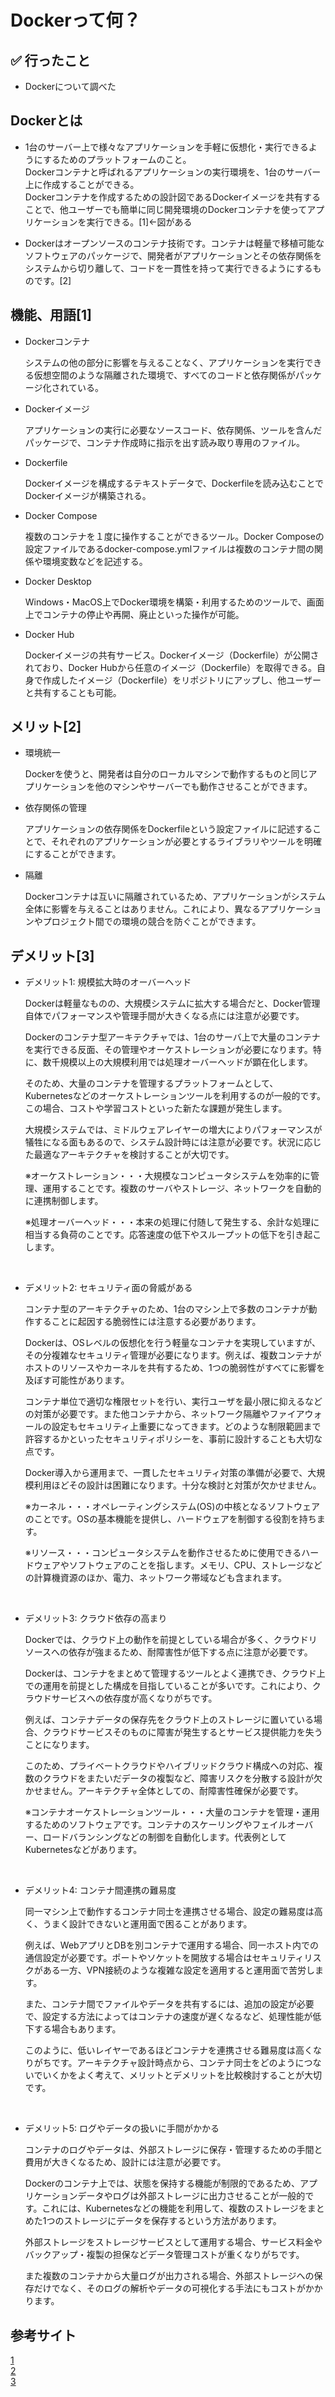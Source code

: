 # Dockerって何？

## ✅ 行ったこと

- Dockerについて調べた

## Dockerとは

- 1台のサーバー上で様々なアプリケーションを手軽に仮想化・実行できるようにするためのプラットフォームのこと。<br>
Dockerコンテナと呼ばれるアプリケーションの実行環境を、1台のサーバー上に作成することができる。<br>
Dockerコンテナを作成するための設計図であるDockerイメージを共有することで、他ユーザーでも簡単に同じ開発環境のDockerコンテナを使ってアプリケーションを実行できる。[1]←図がある

- Dockerはオープンソースのコンテナ技術です。コンテナは軽量で移植可能なソフトウェアのパッケージで、開発者がアプリケーションとその依存関係をシステムから切り離して、コードを一貫性を持って実行できるようにするものです。[2]

## 機能、用語[1]

- Dockerコンテナ

  システムの他の部分に影響を与えることなく、アプリケーションを実行できる仮想空間のような隔離された環境で、すべてのコードと依存関係がパッケージ化されている。

- Dockerイメージ

  アプリケーションの実行に必要なソースコード、依存関係、ツールを含んだパッケージで、コンテナ作成時に指示を出す読み取り専用のファイル。

- Dockerfile

  Dockerイメージを構成するテキストデータで、Dockerfileを読み込むことでDockerイメージが構築される。

- Docker Compose

  複数のコンテナを１度に操作することができるツール。Docker Composeの設定ファイルであるdocker-compose.ymlファイルは複数のコンテナ間の関係や環境変数などを記述する。

- Docker Desktop

  Windows・MacOS上でDocker環境を構築・利用するためのツールで、画面上でコンテナの停止や再開、廃止といった操作が可能。

- Docker Hub

  Dockerイメージの共有サービス。Dockerイメージ（Dockerfile）が公開されており、Docker Hubから任意のイメージ（Dockerfile）を取得できる。自身で作成したイメージ（Dockerfile）をリポジトリにアップし、他ユーザーと共有することも可能。

## メリット[2]

- 環境統一

  Dockerを使うと、開発者は自分のローカルマシンで動作するものと同じアプリケーションを他のマシンやサーバーでも動作させることができます。

- 依存関係の管理

  アプリケーションの依存関係をDockerfileという設定ファイルに記述することで、それぞれのアプリケーションが必要とするライブラリやツールを明確にすることができます。

- 隔離

  Dockerコンテナは互いに隔離されているため、アプリケーションがシステム全体に影響を与えることはありません。これにより、異なるアプリケーションやプロジェクト間での環境の競合を防ぐことができます。

## デメリット[3]

- デメリット1: 規模拡大時のオーバーヘッド

  Dockerは軽量なものの、大規模システムに拡大する場合だと、Docker管理自体でパフォーマンスや管理手間が大きくなる点には注意が必要です。<br>

  Dockerのコンテナ型アーキテクチャでは、1台のサーバ上で大量のコンテナを実行できる反面、その管理やオーケストレーションが必要になります。特に、数千規模以上の大規模利用では処理オーバーヘッドが顕在化します。<br>

  そのため、大量のコンテナを管理するプラットフォームとして、Kubernetesなどのオーケストレーションツールを利用するのが一般的です。この場合、コストや学習コストといった新たな課題が発生します。<br>

  大規模システムでは、ミドルウェアレイヤーの増大によりパフォーマンスが犠牲になる面もあるので、システム設計時には注意が必要です。状況に応じた最適なアーキテクチャを検討することが大切です。<br>

  ※オーケストレーション・・・大規模なコンピュータシステムを効率的に管理、運用することです。複数のサーバやストレージ、ネットワークを自動的に連携制御します。<br>

  ※処理オーバーヘッド・・・本来の処理に付随して発生する、余計な処理に相当する負荷のことです。応答速度の低下やスループットの低下を引き起こします。<br>
<br>

- デメリット2: セキュリティ面の脅威がある

  コンテナ型のアーキテクチャのため、1台のマシン上で多数のコンテナが動作することに起因する脆弱性には注意する必要があります。<br>

  Dockerは、OSレベルの仮想化を行う軽量なコンテナを実現していますが、その分複雑なセキュリティ管理が必要になります。例えば、複数コンテナがホストのリソースやカーネルを共有するため、1つの脆弱性がすべてに影響を及ぼす可能性があります。<br>

  コンテナ単位で適切な権限セットを行い、実行ユーザを最小限に抑えるなどの対策が必要です。また他コンテナから、ネットワーク隔離やファイアウォールの設定もセキュリティ上重要になってきます。どのような制限範囲まで許容するかといったセキュリティポリシーを、事前に設計することも大切な点です。<br>

  Docker導入から運用まで、一貫したセキュリティ対策の準備が必要で、大規模利用ほどその設計は困難になります。十分な検討と対策が欠かせません。<br>

  ※カーネル・・・オペレーティングシステム(OS)の中核となるソフトウェアのことです。OSの基本機能を提供し、ハードウェアを制御する役割を持ちます。<br>

  ※リソース・・・コンピュータシステムを動作させるために使用できるハードウェアやソフトウェアのことを指します。メモリ、CPU、ストレージなどの計算機資源のほか、電力、ネットワーク帯域なども含まれます。<br>
<br>

- デメリット3: クラウド依存の高まり

  Dockerでは、クラウド上の動作を前提としている場合が多く、クラウドリソースへの依存が強まるため、耐障害性が低下する点に注意が必要です。<br>

  Dockerは、コンテナをまとめて管理するツールとよく連携でき、クラウド上での運用を前提とした構成を目指していることが多いです。これにより、クラウドサービスへの依存度が高くなりがちです。<br>

  例えば、コンテナデータの保存先をクラウド上のストレージに置いている場合、クラウドサービスそのものに障害が発生するとサービス提供能力を失うことになります。<br>

  このため、プライベートクラウドやハイブリッドクラウド構成への対応、複数のクラウドをまたいだデータの複製など、障害リスクを分散する設計が欠かせません。アーキテクチャ全体としての、耐障害性確保が必要です。<br>

  ※コンテナオーケストレーションツール・・・大量のコンテナを管理・運用するためのソフトウェアです。コンテナのスケーリングやフェイルオーバー、ロードバランシングなどの制御を自動化します。代表例としてKubernetesなどがあります。<br>
<br>

- デメリット4: コンテナ間連携の難易度

  同一マシン上で動作するコンテナ同士を連携させる場合、設定の難易度は高く、うまく設計できないと運用面で困ることがあります。<br>

  例えば、WebアプリとDBを別コンテナで運用する場合、同一ホスト内での通信設定が必要です。ポートやソケットを開放する場合はセキュリティリスクがある一方、VPN接続のような複雑な設定を適用すると運用面で苦労します。<br>

  また、コンテナ間でファイルやデータを共有するには、追加の設定が必要で、設定する方法によってはコンテナの速度が遅くなるなど、処理性能が低下する場合もあります。<br>

  このように、低いレイヤーであるほどコンテナを連携させる難易度は高くなりがちです。アーキテクチャ設計時点から、コンテナ同士をどのようにつないでいくかをよく考えて、メリットとデメリットを比較検討することが大切です。<br>
<br>

- デメリット5: ログやデータの扱いに手間がかかる

  コンテナのログやデータは、外部ストレージに保存・管理するための手間と費用が大きくなるため、設計には注意が必要です。<br>

  Dockerのコンテナ上では、状態を保持する機能が制限的であるため、アプリケーションデータやログは外部ストレージに出力させることが一般的です。これには、Kubernetesなどの機能を利用して、複数のストレージをまとめた1つのストレージにデータを保存するという方法があります。<br>

  外部ストレージをストレージサービスとして運用する場合、サービス料金やバックアップ・複製の担保などデータ管理コストが重くなりがちです。<br>

  また複数のコンテナから大量ログが出力される場合、外部ストレージへの保存だけでなく、そのログの解析やデータの可視化する手法にもコストがかかります。<br>

## 参考サイト
[1](https://qiita.com/riku_ogawa/items/4ffc6aaf7a3df053a4ad)<br>
[2](https://qiita.com/TakanoriVega/items/7875426708bf9abe2175)<br>
[3](https://jitera.com/ja/insights/8236)<br>

